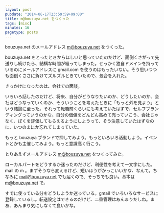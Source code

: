 ```yaml
---
layout: post
pubdate: "2014-06-17T23:59:59+09:00"
title: m@bouzuya.net をつくった
tags: [misc]
minutes: 16
pagetype: posts
---
```

bouzuya.net のメールアドレス m@bouzuya.net をつくった。

bouzuya.net をとったときからほしいと思っていたのだけど、面倒くさがって先送りし続けたら、結構な時間が経ってしまった。せっかく独自ドメインを持っているのにメールアドレスに gmail.com を使うのはもったいない。そう思いつつも面倒くささに負けてズルズルときていたので、気合を入れた。

きっかけになったのは、会社での面談。

いろいろ話したのだけど、将来、自分がどうなりたいのか、どうしたいのか、会社はどうなっていくのか、そういうことを考えたときに「もっと外を見よう」という結論に至った。それって転職前くらいにも考えていたはずで、セルフブランディングっていうのかな。自分の価値をどんどん高めて売っていこう、会社じゃなく、ぼくを評価してもらえるようにしようって、そう決意していたはずなのに、いつのまにか忘れてしまっていた。

もっと bouzuya ブランドで押してみよう。もっといろいろ活動しよう。イベントとかも主催してみよう。もっと意識高く行こう。

とりあえずメールアドレス m@bouzuya.net をつくってみた。

ローカルパートをどうするか迷ったのだけど、利便性を考えて一文字にした。mail の m 。まずそうなら変えるけど、短いほうがかっこいいかな、なんて。ちなみに mail@bouzuya.net でも届くので、そっちでも良い。基本は m@bouzuya.net で。

すでに使っている分をどうしようか迷っている。gmail でいろいろなサービスに登録しているし。転送設定はできるのだけど、二重管理はあんまりだしね。まあ、あんまり気にしなくて良いかな。
